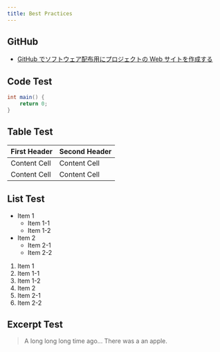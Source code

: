 ```yaml
---
title: Best Practices
---
```


## GitHub

* [GitHub でソフトウェア配布用にプロジェクトの Web サイトを作成する](github-project-portal.html)

## Code Test

```java
int main() {
    return 0;
}
```

## Table Test

| First Header  | Second Header |
| ------------- | ------------- |
| Content Cell  | Content Cell  |
| Content Cell  | Content Cell  |

## List Test

* Item 1
  * Item 1-1
  * Item 1-2
* Item 2
  * Item 2-1
  * Item 2-2

1. Item 1
  1. Item 1-1
  1. Item 1-2
1. Item 2
  1. Item 2-1
  1. Item 2-2

## Excerpt Test

> A long long long time ago...
> There was a an apple.

